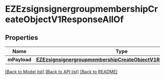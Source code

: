 # EZEzsignsignergroupmembershipCreateObjectV1ResponseAllOf

## Properties
Name | Type | Description | Notes
------------ | ------------- | ------------- | -------------
**mPayload** | [**EZEzsignsignergroupmembershipCreateObjectV1ResponseMPayload***](EZEzsignsignergroupmembershipCreateObjectV1ResponseMPayload.md) |  | 

[[Back to Model list]](../README.md#documentation-for-models) [[Back to API list]](../README.md#documentation-for-api-endpoints) [[Back to README]](../README.md)



